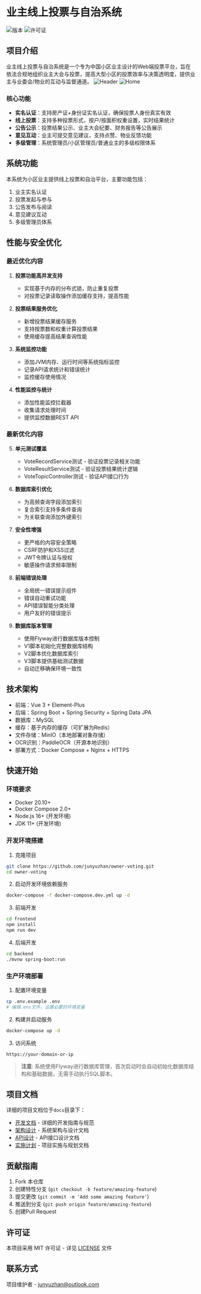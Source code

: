 # 业主线上投票与自治系统

![版本](https://img.shields.io/badge/版本-1.0.0-blue.svg)
![许可证](https://img.shields.io/badge/许可证-MIT-green.svg)

## 项目介绍

业主线上投票与自治系统是一个专为中国小区业主设计的Web端投票平台，旨在依法合规地组织业主大会与投票，提高大型小区的投票效率与决策透明度，提供业主与业委会/物业的互动与监督通道。
![Header](./public/header.png)
![Home](./public/home.png)
### 核心功能

- **实名认证**：支持房产证+身份证实名认证，确保投票人身份真实有效
- **线上投票**：支持多种投票形式，按户/按面积权重设置，实时结果统计
- **公告公示**：投票结果公示、业主大会纪要、财务报告等公告展示
- **意见互动**：业主可提交意见建议，支持点赞、物业反馈功能
- **多级管理**：系统管理员/小区管理员/普通业主的多级权限体系

## 系统功能

本系统为小区业主提供线上投票和自治平台，主要功能包括：

1. 业主实名认证
2. 投票发起与参与
3. 公告发布与阅读
4. 意见建议互动
5. 多级管理员体系

## 性能与安全优化

### 最近优化内容

1. **投票功能高并发支持**
   - 实现基于内存的分布式锁，防止重复投票
   - 对投票记录读取操作添加缓存支持，提高性能

2. **投票结果服务优化**
   - 新增投票结果缓存服务
   - 支持按票数和权重计算投票结果
   - 使用缓存提高结果查询性能

3. **系统监控功能**
   - 添加JVM内存、运行时间等系统指标监控
   - 记录API请求统计和错误统计
   - 监控缓存使用情况

4. **性能监控与统计**
   - 添加性能监控拦截器
   - 收集请求处理时间
   - 提供监控数据REST API

### 最新优化内容

5. **单元测试覆盖**
   - VoteRecordService测试 - 验证投票记录相关功能
   - VoteResultService测试 - 验证投票结果统计逻辑
   - VoteTopicController测试 - 验证API接口行为

6. **数据库索引优化**
   - 为高频查询字段添加索引
   - 复合索引支持多条件查询
   - 为关联查询添加外键索引

7. **安全性增强**
   - 更严格的内容安全策略
   - CSRF防护和XSS过滤
   - JWT令牌认证与授权
   - 敏感操作请求频率限制

8. **前端错误处理**
   - 全局统一错误提示组件
   - 错误自动重试功能
   - API错误智能分类处理
   - 用户友好的错误提示

9. **数据库版本管理**
   - 使用Flyway进行数据库版本控制
   - V1脚本初始化完整数据库结构
   - V2脚本优化数据库索引
   - V3脚本提供基础测试数据
   - 自动迁移确保环境一致性

## 技术架构

- 前端：Vue 3 + Element-Plus
- 后端：Spring Boot + Spring Security + Spring Data JPA
- 数据库：MySQL
- 缓存：基于内存的缓存（可扩展为Redis）
- 文件存储：MinIO（本地部署对象存储）
- OCR识别：PaddleOCR（开源本地识别）
- 部署方式：Docker Compose + Nginx + HTTPS

## 快速开始

### 环境要求

- Docker 20.10+
- Docker Compose 2.0+
- Node.js 16+ (开发环境)
- JDK 11+ (开发环境)

### 开发环境搭建

1. 克隆项目
```bash
git clone https://github.com/junyuzhan/owner-voting.git
cd owner-voting
```

2. 启动开发环境依赖服务
```bash
docker-compose -f docker-compose.dev.yml up -d
```

3. 前端开发
```bash
cd frontend
npm install
npm run dev
```

4. 后端开发
```bash
cd backend
./mvnw spring-boot:run
```

### 生产环境部署

1. 配置环境变量
```bash
cp .env.example .env
# 编辑.env文件，设置必要的环境变量
```

2. 构建并启动服务
```bash
docker-compose up -d
```

3. 访问系统
```
https://your-domain-or-ip
```

> **注意**: 系统使用Flyway进行数据库管理，首次启动时会自动初始化数据库结构和基础数据，无需手动执行SQL脚本。

## 项目文档

详细的项目文档位于`docs`目录下：

- [开发文档](docs/development-guide.md) - 详细的开发指南与规范
- [架构设计](docs/project-architecture.md) - 系统架构与设计文档
- [API设计](docs/api-design.md) - API接口设计文档
- [实施计划](docs/implementation-plan.md) - 项目实施与规划文档

## 贡献指南

1. Fork 本仓库
2. 创建特性分支 (`git checkout -b feature/amazing-feature`)
3. 提交更改 (`git commit -m 'Add some amazing feature'`)
4. 推送到分支 (`git push origin feature/amazing-feature`)
5. 创建Pull Request

## 许可证

本项目采用 MIT 许可证 - 详见 [LICENSE](LICENSE) 文件

## 联系方式

项目维护者 - junyuzhan@outlook.com